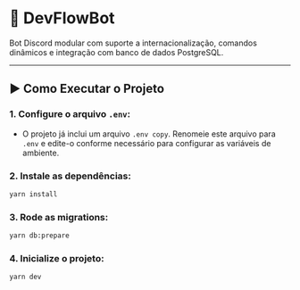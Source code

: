 # 🤖 DevFlowBot

Bot Discord modular com suporte a internacionalização, comandos dinâmicos e integração com banco de dados PostgreSQL.

---

## ▶️ Como Executar o Projeto

### 1. Configure o arquivo `.env`:

- O projeto já inclui um arquivo `.env copy`. Renomeie este arquivo para `.env` e edite-o conforme necessário para configurar as variáveis de ambiente.

### 2. Instale as dependências:

```bash
yarn install
```

### 3. Rode as migrations:

```bash
yarn db:prepare
```

### 4. Inicialize o projeto:

```bash
yarn dev
```
